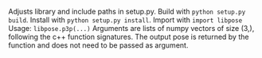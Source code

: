 Adjusts library and include paths in setup.py.
Build with `python setup.py build`.
Install with `python setup.py install`.
Import with `import libpose`
Usage: `libpose.p3p(...)`
Arguments are lists of numpy vectors of size (3,), following the c++ function signatures. The output pose is returned by the function and does not need to be passed as argument.
